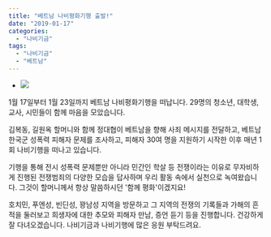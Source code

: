 ```yaml
---
title: "베트남 나비평화기행 출발!"
date: "2019-01-17"
categories: 
  - "나비기금"
tags: 
  - "나비기금"
  - "베트남"
---
```


- ![](https://r2.womenandwar.net/2019/01/49899503_2253681447996189_6311684806337888256_o-1024x768.jpg)
    

1월 17일부터 1월 23일까지 베트남 나비평화기행을 떠납니다. 29명의 청소년, 대학생, 교사, 시민들이 함께 마음을 모았습니다.

김복동, 길원옥 할머니와 함께 정대협이 베트남을 향해 사죄 메시지를 전달하고, 베트남 한국군 성폭력 피해자 문제를 조사하고, 피해자 30여 명을 지원하기 시작한 이후 매년 1회 나비기행을 떠나고 있습니다.

기행을 통해 전시 성폭력 문제뿐만 아니라 민간인 학살 등 전쟁이라는 이유로 무자비하게 진행된 전쟁범죄의 다양한 모습을 답사하며 우리 활동 속에서 실천으로 녹여왔습니다. 그것이 할머니께서 항상 말씀하시던 '함께 평화'이겠지요!

호치민, 푸엔성, 빈딘성, 꽝남성 지역을 방문하고 그 지역의 전쟁의 기록들과 가해의 흔적을 둘러보고 희생자에 대한 추모와 피해자 만남, 증언 듣기 등을 진행합니다. 건강하게 잘 다녀오겠습니다. 나비기금과 나비기행에 많은 응원 부탁드려요.
